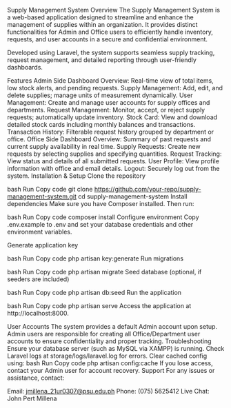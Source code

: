 Supply Management System
Overview
The Supply Management System is a web-based application designed to streamline and enhance the management of supplies within an organization. It provides distinct functionalities for Admin and Office users to efficiently handle inventory, requests, and user accounts in a secure and confidential environment.

Developed using Laravel, the system supports seamless supply tracking, request management, and detailed reporting through user-friendly dashboards.

Features
Admin Side
Dashboard Overview: Real-time view of total items, low stock alerts, and pending requests.
Supply Management: Add, edit, and delete supplies; manage units of measurement dynamically.
User Management: Create and manage user accounts for supply offices and departments.
Request Management: Monitor, accept, or reject supply requests; automatically update inventory.
Stock Card: View and download detailed stock cards including monthly balances and transactions.
Transaction History: Filterable request history grouped by department or office.
Office Side
Dashboard Overview: Summary of past requests and current supply availability in real time.
Supply Requests: Create new requests by selecting supplies and specifying quantities.
Request Tracking: View status and details of all submitted requests.
User Profile: View profile information with office and email details.
Logout: Securely log out from the system.
Installation & Setup
Clone the repository

bash
Run
Copy code
git clone https://github.com/your-repo/supply-management-system.git
cd supply-management-system
Install dependencies
Make sure you have Composer installed. Then run:

bash
Run
Copy code
composer install
Configure environment
Copy .env.example to .env and set your database credentials and other environment variables.

Generate application key

bash
Run
Copy code
php artisan key:generate
Run migrations

bash
Run
Copy code
php artisan migrate
Seed database (optional, if seeders are included)

bash
Run
Copy code
php artisan db:seed
Run the application

bash
Run
Copy code
php artisan serve
Access the application at http://localhost:8000.

User Accounts
The system provides a default Admin account upon setup.
Admin users are responsible for creating all Office/Department user accounts to ensure confidentiality and proper tracking.
Troubleshooting
Ensure your database server (such as MySQL via XAMPP) is running.
Check Laravel logs at storage/logs/laravel.log for errors.
Clear cached config using:
bash
Run
Copy code
php artisan config:cache
If you lose access, contact your Admin user for account recovery.
Support
For any issues or assistance, contact:

Email: jmillena_21ur0307@psu.edu.ph
Phone: (075) 5625412
Live Chat: John Pert Millena